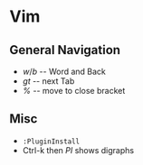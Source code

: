 # Vim

## General Navigation
- *w*/*b* -- Word and Back
- *gt* -- next Tab
- *%* -- move to close bracket

## Misc
- ```:PluginInstall```
- Ctrl-k then *PI* shows digraphs
